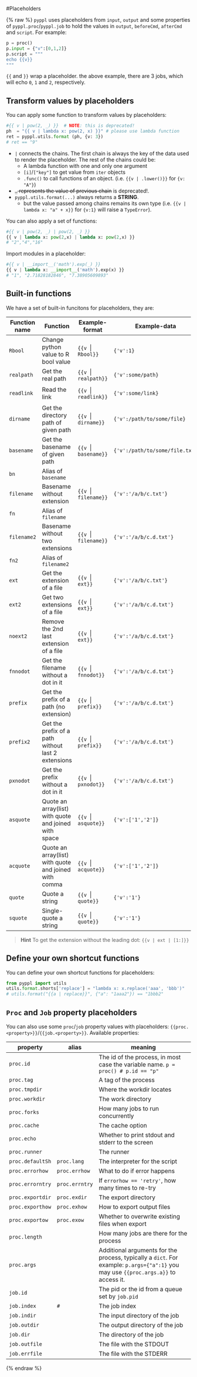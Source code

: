 #Placeholders

<!-- toc -->

{% raw %}
`pyppl` uses placeholders from `input`, `output` and some properties of `pyppl.proc`/`pyppl.job` to hold the values in `output`, `beforeCmd`, `afterCmd` and `script`. For example:
```python
p = proc()
p.input = {"v":[0,1,2]}
p.script = """
echo {{v}}
"""
```
`{{` and `}}` wrap a placeholder. the above example, there are 3 jobs, which will echo `0`, `1` and `2`, respectively.

## Transform values by placeholders
You can apply some function to transform values by placeholders:
```python
#{{ v | pow(2, _) }}  # NOTE: this is deprecated!
ph  = "{{ v | lambda x: pow(2, x) }}" # please use lambda function
ret = pyppl.utils.format (ph, {v: 3})
# ret == "9"
```
- `|` connects the chains. The first chain is always the key of the data used to render the placeholder. The rest of the chains could be:
  - A lambda function with one and only one argument
  - `[i]`/`["key"]` to get value from `iter` objects
  - `.func()` to call functions of an object. (i.e. `{{v | .lower()}}` for `{v: "A"}`)
- ~~`_` represents the value of previous chain~~ is deprecated!.
- `pyppl.utils.format(...)` always returns a **STRING**.
  - but the value passed among chains remains its own type (i.e. `{{v | lambda x: "a" + x}}` for `{v:1}` will raise a `TypeError`).


You can also apply a set of functions:
```python
#{{ v | pow(2, _) | pow(2, _) }}
{{ v | lambda x: pow(2,x) | lambda x: pow(2,x) }}
# "2","4","16"
```

Import modules in a placeholder:
```python
#{{ v | __import__('math').exp(_) }}
{{ v | lambda x: __import__('math').exp(x) }}
# "1", "2.71828182846", "7.38905609893"
```

## Built-in functions
We have a set of built-in funcitons for placeholders, they are:

| Function name | Function | Example-format | Example-data | Example-result |
|---------------|----------|----------------|--------------|----------------|
|`Rbool`|Change python value to R bool value|`{{v `&#x7c;` Rbool}}`|`{'v':1}`|`TRUE`|
|`realpath`|Get the real path|`{{v `&#x7c;` realpath}}`|`{'v':some/path}`|`<the real path of some/path>`|
|`readlink`|Read the link|`{{v `&#x7c;` readlink}}`|`{'v':some/link}`|`<the real path some/link links to`|
|`dirname`|Get the directory path of given path|`{{v `&#x7c;` dirname}}`|`{'v':/path/to/some/file}`|`/path/to/some/`|
|`basename`|Get the basename of given path|`{{v `&#x7c;` basename}}`|`{'v':/path/to/some/file.txt}`|`file.txt`|
|`bn`|Alias of `basename`||||
|`filename`|Basename without extension|`{{v `&#x7c;` filename}}`|`{'v':'/a/b/c.txt'}`|`c`|
|`fn`|Alias of `filename`||||
|`filename2`|Basename without two extensions|`{{v `&#x7c;` filename}}`|`{'v':'/a/b/c.d.txt'}`|`c`|
|`fn2`|Alias of `filename2`||||
|`ext`|Get the extension of a file|`{{v `&#x7c;` ext}}`|`{'v':'/a/b/c.txt'}`|`.txt`|
|`ext2`|Get two extensions of a file|`{{v `&#x7c;` ext}}`|`{'v':'/a/b/c.d.txt'}`|`.d.txt`|
|`noext2`|Remove the 2nd last extension of a file|`{{v `&#x7c;` ext}}`|`{'v':'/a/b/c.d.txt'}`|`/a/b/c.txt`|
|`fnnodot`|Get the filename without a dot in it|`{{v `&#x7c;` fnnodot}}`|`{'v':'/a/b/c.d.txt'}`|`c`|
|`prefix`|Get the prefix of a path (no extension)|`{{v `&#x7c;` prefix}}`|`{'v':'/a/b/c.d.txt'}`|`/a/b/c.d`|
|`prefix2`|Get the prefix of a path without last 2 extensions|`{{v `&#x7c;` prefix}}`|`{'v':'/a/b/c.d.txt'}`|`/a/b/c`|
|`pxnodot`|Get the prefix without a dot in it|`{{v `&#x7c;` pxnodot}}`|`{'v':'/a/b/c.d.txt'}`|`/a/b/c`|
|`asquote`|Quote an array(list) with quote and joined with space|`{{v `&#x7c;` asquote}}`|`{'v':['1','2']}`|`"1" "2"`|
|`acquote`|Quote an array(list) with quote and joined with comma|`{{v `&#x7c;` acquote}}`|`{'v':['1','2']}`|`"1","2"`|
|`quote`|Quote a string|`{{v `&#x7c;` quote}}`|`{'v':'1'}`|`"1"`|
|`squote`|Single-quote a string|`{{v `&#x7c;` quote}}`|`{'v':'1'}`|`'1'`|

> **Hint** To get the extension without the leading dot: `{{v | ext | [1:]}}`

## Define your own shortcut functions
You can define your own shortcut functions for placeholders:
```python
from pyppl import utils
utils.format.shorts['replace'] = "lambda x: x.replace('aaa', 'bbb')"
# utils.format("{{a | replace}}", {"a": "1aaa2"}) == "1bbb2"
```

## `Proc` and `Job` property placeholders
You can also use some `proc`/`job` property values with placeholders: `{{proc.<property>}}`/`{{job.<property>}}`. Available properties:

| property | alias |meaning |
|--------------|---------|----------------------|
|`proc.id`|| The id of the process, in most case the variable name. `p = proc() # p.id == "p"`|
|`proc.tag`||A tag of the process|
|`proc.tmpdir`||Where the workdir locates|
|`proc.workdir`||The work directory|
|`proc.forks`||How many jobs to run concurrently|
|`proc.cache`||The cache option|
|`proc.echo`||Whether to print stdout and stderr to the screen|
|`proc.runner`||The runner|
|`proc.defaultSh`|`proc.lang`|The interpreter for the script|
|`proc.errorhow`|`proc.errhow`|What to do if error happens|
|`proc.errorntry`|`proc.errntry`|If `errorhow == 'retry'`, how many times to re-try|
|`proc.exportdir`|`proc.exdir`|The export directory|
|`proc.exporthow`|`proc.exhow`|How to export output files|
|`proc.exportow`|`proc.exow`|Whether to overwrite existing files when export|
|`proc.length`||How many jobs are there for the process|
|`proc.args`||Additional arguments for the process, typically a `dict`. For example: `p.args={"a":1}` you may use `{{proc.args.a}}` to access it.|
|`job.id`||The pid or the id from a queue set by `job.pid`|
|`job.index`|`#`|The job index|
|`job.indir`||The input directory of the job|
|`job.outdir`||The output directory of the job|
|`job.dir`||The directory of the job|
|`job.outfile`||The file with the STDOUT|
|`job.errfile`||The file with the STDERR|

{% endraw %}
